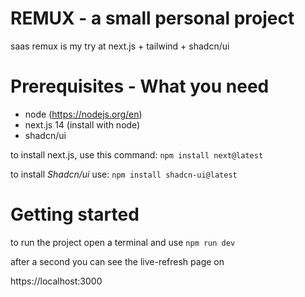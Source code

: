 
# REMUX - a small personal project
saas remux is my try at next.js + tailwind + shadcn/ui

# Prerequisites - What you need

- node (https://nodejs.org/en)
- next.js 14 (install with node)
- shadcn/ui

to install next.js, use this command:
```npm install next@latest```

to install *Shadcn/ui* use:
```npm install shadcn-ui@latest```

# Getting started

to run the project open a terminal and use 
```npm run dev```

after a second you can see the live-refresh page on 

https://localhost:3000